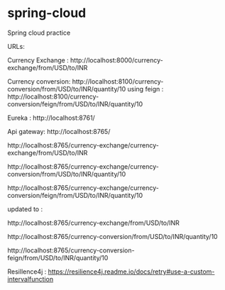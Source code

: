 # spring-cloud
Spring cloud practice



URLs:

Currency Exchange : http://localhost:8000/currency-exchange/from/USD/to/INR

Currency conversion: http://localhost:8100/currency-conversion/from/USD/to/INR/quantity/10
using feign : http://localhost:8100/currency-conversion/feign/from/USD/to/INR/quantity/10

Eureka : http://localhost:8761/

Api gateway: http://localhost:8765/


http://localhost:8765/currency-exchange/currency-exchange/from/USD/to/INR

http://localhost:8765/currency-exchange/currency-conversion/from/USD/to/INR/quantity/10

http://localhost:8765/currency-exchange/currency-conversion/feign/from/USD/to/INR/quantity/10



updated to :

http://localhost:8765/currency-exchange/from/USD/to/INR

http://localhost:8765/currency-conversion/from/USD/to/INR/quantity/10

http://localhost:8765/currency-conversion-feign/from/USD/to/INR/quantity/10


Resillence4j :
https://resilience4j.readme.io/docs/retry#use-a-custom-intervalfunction


